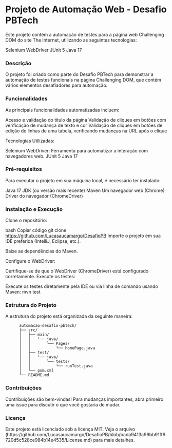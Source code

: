 <h1>Projeto de Automação Web - Desafio PBTech</h1>

Este projeto contém a automação de testes para a página web Challenging DOM do site The Internet, utilizando as seguintes tecnologias:

Selenium WebDriver
JUnit 5
Java 17


<h3>Descrição</h3>
O projeto foi criado como parte do Desafio PBTech para demonstrar a automação de testes funcionais na página Challenging DOM, que contém vários elementos desafiadores para automação.

<h3>Funcionalidades</h3>
As principais funcionalidades automatizadas incluem:

Acesso e validação do título da página
Validação de cliques em botões com verificação de mudança de texto e cor
Validação de cliques em botões de edição de linhas de uma tabela, verificando mudanças na URL após o clique

Tecnologias Utilizadas:

Selenium WebDriver: Ferramenta para automatizar a interação com navegadores web.
JUnit 5
Java 17

<h3>Pré-requisitos</h3>
Para executar o projeto em sua máquina local, é necessário ter instalado:

Java 17 JDK (ou versão mais recente)
Maven
Um navegador web (Chrome)
Driver do navegador (ChromeDriver)

<h3>Instalação e Execução</h3>
Clone o repositório:

bash
Copiar código
git clone https://github.com/Lucasaucamargo/DesafioPB
Importe o projeto em sua IDE preferida (IntelliJ, Eclipse, etc.).

Baixe as dependências do Maven.

Configure o WebDriver:

Certifique-se de que o WebDriver (ChromeDriver) está configurado corretamente.
Execute os testes:

Execute os testes diretamente pela IDE ou via linha de comando usando Maven:
mvn test


<h3>Estrutura do Projeto</h3>
A estrutura do projeto está organizada da seguinte maneira:

          automacao-desafio-pbtech/
          ├── src/
          │   ├── main/
          │   │   └── java/
          │   │       └── Pages/
          │   │           └── homePage.java
          │   ├── test/
          │   │   └── java/
          │   │       └── tests/
          │   │           └── runTest.java
          │   └── pom.xml
          └── README.md


<h3>Contribuições</h3>
Contribuições são bem-vindas! Para mudanças importantes, abra primeiro uma issue para discutir o que você gostaria de mudar.


<h3>Licença</h3>
Este projeto está licenciado sob a licença MIT. Veja o arquivo (https://github.com/Lucasaucamargo/DesafioPB/blob/bada9413a99bb91ff9720d5c528ce984b14e4535/License.md) para mais detalhes.
